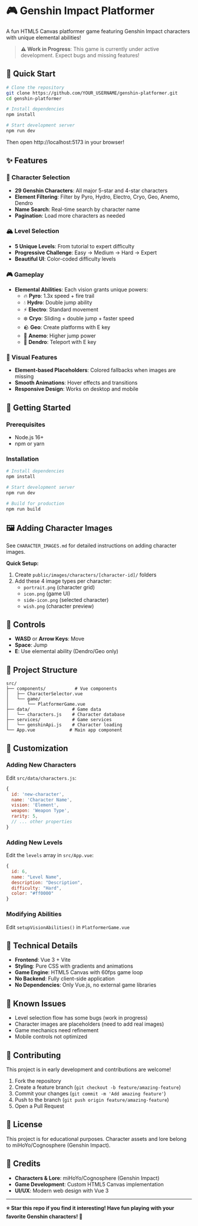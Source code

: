 # 🎮 Genshin Impact Platformer

A fun HTML5 Canvas platformer game featuring Genshin Impact characters with unique elemental abilities!

> **⚠️ Work in Progress**: This game is currently under active development. Expect bugs and missing features!

## 🚀 Quick Start

```bash
# Clone the repository
git clone https://github.com/YOUR_USERNAME/genshin-platformer.git
cd genshin-platformer

# Install dependencies  
npm install

# Start development server
npm run dev
```

Then open http://localhost:5173 in your browser!

## ✨ Features

### 🎯 Character Selection
- **29 Genshin Characters**: All major 5-star and 4-star characters
- **Element Filtering**: Filter by Pyro, Hydro, Electro, Cryo, Geo, Anemo, Dendro
- **Name Search**: Real-time search by character name
- **Pagination**: Load more characters as needed

### 🏔️ Level Selection  
- **5 Unique Levels**: From tutorial to expert difficulty
- **Progressive Challenge**: Easy → Medium → Hard → Expert
- **Beautiful UI**: Color-coded difficulty levels

### 🎮 Gameplay
- **Elemental Abilities**: Each vision grants unique powers:
  - 🔥 **Pyro**: 1.3x speed + fire trail
  - 💧 **Hydro**: Double jump ability
  - ⚡ **Electro**: Standard movement
  - ❄️ **Cryo**: Sliding + double jump + faster speed  
  - 🪨 **Geo**: Create platforms with E key
  - 💨 **Anemo**: Higher jump power
  - 🌿 **Dendro**: Teleport with E key

### 🎨 Visual Features
- **Element-based Placeholders**: Colored fallbacks when images are missing
- **Smooth Animations**: Hover effects and transitions
- **Responsive Design**: Works on desktop and mobile

## 🚀 Getting Started

### Prerequisites
- Node.js 16+ 
- npm or yarn

### Installation
```bash
# Install dependencies
npm install

# Start development server
npm run dev

# Build for production
npm run build
```

## 🖼️ Adding Character Images

See `CHARACTER_IMAGES.md` for detailed instructions on adding character images.

**Quick Setup:**
1. Create `public/images/characters/[character-id]/` folders
2. Add these 4 image types per character:
   - `portrait.png` (character grid)
   - `icon.png` (game UI)
   - `side-icon.png` (selected character)
   - `wish.png` (character preview)

## 🎯 Controls
- **WASD** or **Arrow Keys**: Move
- **Space**: Jump  
- **E**: Use elemental ability (Dendro/Geo only)

## 📁 Project Structure
```
src/
├── components/           # Vue components
│   ├── CharacterSelector.vue
│   └── game/
│       └── PlatformerGame.vue
├── data/                # Game data
│   └── characters.js    # Character database
├── services/            # Game services  
│   └── genshinApi.js    # Character loading
└── App.vue             # Main app component
```

## 🎨 Customization

### Adding New Characters
Edit `src/data/characters.js`:
```javascript
{
  id: 'new-character',
  name: 'Character Name', 
  vision: 'Element',
  weapon: 'Weapon Type',
  rarity: 5,
  // ... other properties
}
```

### Adding New Levels
Edit the `levels` array in `src/App.vue`:
```javascript
{
  id: 6,
  name: "Level Name",
  description: "Description",
  difficulty: "Hard", 
  color: "#ff0000"
}
```

### Modifying Abilities
Edit `setupVisionAbilities()` in `PlatformerGame.vue`

## 🔧 Technical Details
- **Frontend**: Vue 3 + Vite
- **Styling**: Pure CSS with gradients and animations
- **Game Engine**: HTML5 Canvas with 60fps game loop
- **No Backend**: Fully client-side application
- **No Dependencies**: Only Vue.js, no external game libraries

## 🐛 Known Issues
- Level selection flow has some bugs (work in progress)
- Character images are placeholders (need to add real images)
- Game mechanics need refinement
- Mobile controls not optimized

## 🤝 Contributing
This project is in early development and contributions are welcome!

1. Fork the repository
2. Create a feature branch (`git checkout -b feature/amazing-feature`)
3. Commit your changes (`git commit -m 'Add amazing feature'`)
4. Push to the branch (`git push origin feature/amazing-feature`)
5. Open a Pull Request

## 📝 License
This project is for educational purposes. Character assets and lore belong to miHoYo/Cognosphere (Genshin Impact).

## 🎉 Credits
- **Characters & Lore**: miHoYo/Cognosphere (Genshin Impact)
- **Game Development**: Custom HTML5 Canvas implementation
- **UI/UX**: Modern web design with Vue 3

---

**⭐ Star this repo if you find it interesting! Have fun playing with your favorite Genshin characters! 🌟**
